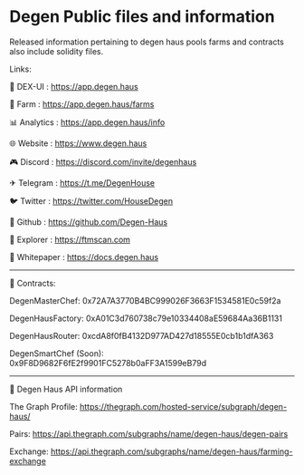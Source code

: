 # Degen Public files and information
 Released information pertaining to degen haus pools farms and contracts also include solidity files.


 Links:

 💱 DEX-UI : https://app.degen.haus

 🚜 Farm : https://app.degen.haus/farms

 📊 Analytics : https://app.degen.haus/info

 🌐 Website : https://www.degen.haus

 🎮 Discord : https://discord.com/invite/degenhaus

 ✈ Telegram : https://t.me/DegenHouse

 🐦 Twitter : https://twitter.com/HouseDegen

 🐙 Github : https://github.com/Degen-Haus

 🔎 Explorer : https://ftmscan.com

 🧾 Whitepaper : https://docs.degen.haus

*******************************************************************************
 📖 Contracts:

 DegenMasterChef:
 0x72A7A3770B4BC999026F3663F1534581E0c59f2a

 DegenHausFactory:
 0xA01C3d760738c79e10334408aE59684Aa36B1131

 DegenHausRouter:
 0xcdA8f0fB4132D977AD427d18555E0cb1b1dfA363

 DegenSmartChef (Soon):
 0x9F8D9682F6fE2f9901FC5278b0aFF3A1599eB79d



*******************************************************************************

 📑 Degen Haus API information

 The Graph Profile:
 https://thegraph.com/hosted-service/subgraph/degen-haus/

 Pairs:
 https://api.thegraph.com/subgraphs/name/degen-haus/degen-pairs

 Exchange:
 https://api.thegraph.com/subgraphs/name/degen-haus/farming-exchange
